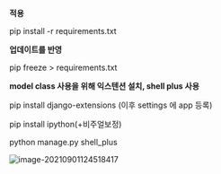 **적용**

pip install -r requirements.txt

**업데이트를 반영**

pip freeze > requirements.txt





**model class 사용을 위해 익스텐션 설치, shell plus 사용**

pip install django-extensions (이후 settings 에 app 등록)

pip install ipython(+비주얼보정)

python manage.py shell_plus



![image-20210901124518417](/Users/euijinpang/TIL/django2.assets/image-20210901124518417.png)